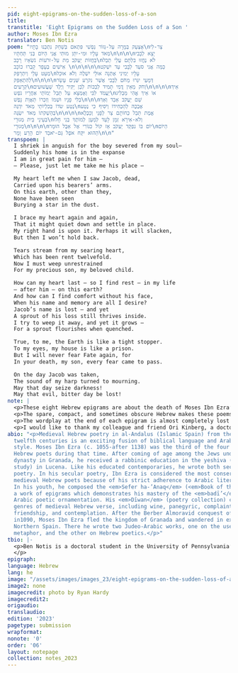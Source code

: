 ```yaml
---
pid: eight-epigrams-on-the-sudden-loss-of-a-son
title: 
transtitle: 'Eight Epigrams on the Sudden Loss of a Son '
author: Moses Ibn Ezra
translator: Ben Notis
poem: "אֶצְעַק בְּמָרָה עַל-גְּזוֹר נַפְשִׁי פִּתְאֹם בְּשַׁחַק נִתְכְּנוּ בָתָּיו\nצַר-לִי
  מְאֹד עָלָיו וּמִי-יִתֵּן מוּתִי אֲנִי הַיּוֹם בְּנִי תַּחְתָּיו\n\n\n\nיָצָא לְבָבִי
  בַּחֲזוֹת יַעְקֹב מֵת עַל-זרֹעוֹת נֹשְׂאָיו רָכָב\nלֹא נֶחֱזוּ בִלְתָּם עֲלֵי תֵבֵל
  אִישִׁים בְּעָפָר קָבְרוּ כוֹכָב \n\n\n\n\nכַּמַּה אֲנִי סֹעֵד לְבָבִי עַד יִשְׁקֹט
  מְעַט עָלַי וְיִתְרַפֵּק\nעָלָיו יְמִינִי אֶתְּנָה אוּלַי יִשְׁלֶה וְלֹא אוּכַל
  לְהִתְאַפֵּק\n\n\n\nדְּמָעַי יִגְּרוּ מֵחֹם לְבָבִי אֲשֶׁר נִקרַע שְּׁנֵים עָשָׂר
  קְרָעִים\nוְחֹק מֵאֵין דֳּמִי תָמִיד לְבַכּוֹת לְבֵן יַקִּיר וְיֶלֶד שַׁעֲשׁוּעִים\n\n\n\nאֵיךְ
  יַעֲמֹד לִבִּי וְאֶמְצָא עַל תֵּבֵל יְמוֹתַי אַחֲרָיו נֹפֶש\nאוֹ אֵיךְ אֱהִי מַבְלִיג
  בְּלִי פָנָיו וּשְׁמוֹ וְזִכְרוֹ תַּאֲוַת נָפֶשׁ\n\n\nשֵׁם יַעֲקֹב אָבַד וְאַךְ
  נֶטַע שֹדוֹ בְּכִלְיוֹתַי מְאֹד יִדְגֶּה\nאֶבְכֶּה לְהַכְחִידוֹ וְיֹסִיף כִּי נֶטַע
  בְּהַשְׁקֹתוֹ מְאֹד יִשְׂגֶּה\n\n\n\nאֱמֶת תֵּבֵל כְּחוֹתָם צַר לְפָנַי וְכַכֶּלֶא
  בְּעֵינַי בֵּית מְגוּרָי\nוְלֹא-אִירָא זְמָן לָעַד לְמַעַן לְמוֹתֶךָ בְּנִי חָלוּ
  מְגוּרָי\n\n\n\nיוֹם בּוֹ נִפְקַד יַעְקֹב אָז קוֹל כִּנּוֹרִי אֶל אֵבֶל הוּמָר\nהַיּוֹם
  הַהוּא יִקַּח אֹפֶל גַּם-יֹאבַד יוֹם הָרַע וָמָר\n\n"
transpoem: |
  I shriek in anguish for the boy severed from my soul—
  Suddenly his home is in the expanse
  I am in great pain for him —
  — Please, just let me take me his place —

  My heart left me when I saw Jacob, dead,
  Carried upon his bearers’ arms.
  On this earth, other than they,
  None have been seen
  Burying a star in the dust.

  I brace my heart again and again,
  That it might quiet down and settle in place.
  My right hand is upon it. Perhaps it will slacken,
  But then I won’t hold back.

  Tears stream from my searing heart,
  Which has been rent twelvefold.
  Now I must weep unrestrained
  For my precious son, my beloved child.

  How can my heart last — so I find rest — in my life
  — after him — on this earth?
  And how can I find comfort without his face,
  When his name and memory are all I desire?
  Jacob’s name is lost — and yet
  A sprout of his loss still thrives inside.
  I try to weep it away, and yet it grows —
  For a sprout flourishes when quenched.

  True, to me, the Earth is like a tight stopper.
  To my eyes, my house is like a prison.
  But I will never fear Fate again, for
  In your death, my son, every fear came to pass.

  On the day Jacob was taken,
  The sound of my harp turned to mourning.
  May that day seize darkness!
  May that evil, bitter day be lost!
note: |
  <p>These eight Hebrew epigrams are about the death of Moses Ibn Ezra’s son, or sons. The order of their composition is unknown, and it is unclear if they are about one or multiple losses. I decided to arrange these translations in a way that narrates a journey through grief after the death of a child. I placed the first poem about sudden loss in the beginning, and then followed it with the epigram about attending the son’s funeral. The next four epigrams portray a parent inundated with intense waves of emotion released by weeping. The final two epigrams convey a sense of deep sorrow whose rawness has subsided due to the passage of time.</p>
  <p>The spare, compact, and sometimes obscure Hebrew makes these poems difficult to translate. The verses are laden with biblical references, difficult constructions, and experiments with language. Like other Hebrew Andalusi poets, Moses Ibn Ezra’s verse was written in the style of medieval Arabic poetry. I needed to consult a number of resources, including a scholarly commentary, a range of Hebrew and Arabic dictionaries, and of course the Hebrew Bible.</p>
  <p>The wordplay at the end of each epigram is almost completely lost in translation. In the original Hebrew, the differences in meanings and syntactical shifts induce a sense of surprise at a radical change. I believe that this effect mirrors the horrible sense of shock and disbelief when hearing of a relative’s sudden death. I tried to arrange these translations in a way that captures this cataclysmic paradigm shift.</p>
  <p>I would like to thank my colleague and friend Ori Kinberg, a doctoral student in Hebrew literature at the Hebrew University of Jerusalem, whose comments on my translations were indispensable.</p>
abio: "<p>Medieval Hebrew poetry in al-Andalus (Islamic Spain) from the eleventh and
  twelfth centuries is an exciting fusion of biblical language and Arabic literary
  style. Moses Ibn Ezra (c. 1055-after 1138) was the third of the four great medieval
  Hebrew poets during that time. After coming of age among the Jews under the Zirid
  dynasty in Granada, he received a rabbinic education in the yeshiva (house of Jewish
  study) in Lucena. Like his educated contemporaries, he wrote both secular and liturgical
  poetry. In his secular poetry, Ibn Ezra is considered the most conservative of the
  medieval Hebrew poets because of his strict adherence to Arabic literary conventions.
  In his youth, he composed the <em>Sefer ha-’Anaq</em> (<em>Book of the Necklace</em>),
  a work of epigrams which demonstrates his mastery of the <em>badī’</em>, or classical
  Arabic poetic ornamentation. His <em>Dīwan</em> (poetry collection) contains many
  genres of medieval Hebrew verse, including wine, panegyric, complaint, love and
  friendship, and contemplation. After the Berber Almoravid conquest of al-Andalus
  in1090, Moses Ibn Ezra fled the kingdom of Granada and wandered in exile in Christian-ruled
  Northern Spain. There he wrote two Judeo-Arabic works, one on the use of biblical
  metaphor, and the other on Hebrew poetics.</p>"
tbio: |-
  <p>Ben Notis is a doctoral student in the University of Pennsylvania’s department of Near Eastern Languages and Civilizations. His dissertation focuses on Hebrew poetry written during an exciting time of Jewish-Muslim interaction in al-Andalus (Islamic Spain) in the eleventh and twelfth centuries. He hopes to explore lyrical complaints about physical and mental breakdowns, betrayal and abuse, separation from friends and lovers, and the vicissitudes of Time. His other interests include medieval Arabic poetry, the histories of madness and emotions, and the cultural history of the human body. A graduate of Brandeis’s Near Eastern and Judaic Studies department in 2017, he came to Penn after a series of odd jobs including farming, Bar Mitzvah tutoring, and book editing. When not studying, he enjoys visiting his nephews and baking.
  </p>
epigraph: 
language: Hebrew
lang: he
image: "/assets/images/images_23/eight-epigrams-on-the-sudden-loss-of-a-son.jpeg"
image2: none
imagecredit: photo by Ryan Hardy
imagecredit2: 
origaudio: 
translaudio: 
edition: '2023'
pagetype: submission
wrapformat: 
nonote: '0'
order: '06'
layout: notepage
collection: notes_2023
---
```

